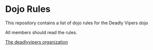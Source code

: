 Dojo Rules
==========

This repository contains a list of dojo rules for the Deadly Vipers dojo

All members should read the rules.

<a href="https://github.com/deadlyvipers"> The deadlyvipers organization </a>